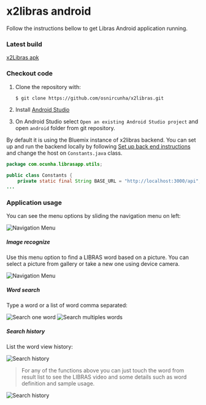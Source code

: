 # x2libras android

Follow the instructions bellow to get Libras Android application running.

### Latest build
[x2Libras apk][apk_url]


### Checkout code

1. Clone the repository with:

    ```sh
    $ git clone https://github.com/osnircunha/x2libras.git
    ```

1. Install [Android Studio][android_sdk]

1. On Android Studio select `Open an existing Android Studio project` and open `android` folder from git repository.


By default it is using the Bluemix instance of x2libras backend. You can set up and run the backend locally by following [Set up back end instructions][backend_readme] and change the host on `Constants.java` class.

```java
package com.ocunha.librasapp.utils;

public class Constants {
    private static final String BASE_URL = "http://localhost:3000/api";
...
```

### Application usage

You can see the menu options by sliding the navigation menu on left:

![Navigation Menu](screenshots/menu.png)

##### Image recognize
Use this menu option to find a LIBRAS word based on a picture. You can select a picture from gallery or take a new one using device camera.

![Navigation Menu](screenshots/image_recognition.png)

##### Word search
Type a word or a list of word comma separated:

![Search one word](screenshots/search_result.png)
![Search multiples words](screenshots/search_result_array.png)

##### Search history
List the word view history:

![Search history](screenshots/history.png)

> For any of the functions above you can just touch the word from result list to see the LIBRAS video and some details such as word definition and sample usage.

![Search history](screenshots/video_view.png)

[android_sdk]: http://developer.android.com/sdk/index.html
[backend_readme]: https://github.com/osnircunha/x2libras/blob/master/nodejs_backend/README.md
[apk_url]: http://ec2-54-201-148-54.us-west-2.compute.amazonaws.com/jenkins/job/x2libras/lastSuccessfulBuild/artifact/android/app/build/outputs/apk/app-debug.apk
